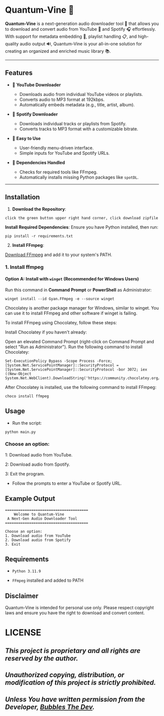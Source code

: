 # Quantum-Vine 🌿

**Quantum-Vine** is a next-generation audio downloader tool 🎵 that allows you to download and convert audio from YouTube 🎥 and Spotify 🎧 effortlessly. With support for metadata embedding 💾, playlist handling 📋, and high-quality audio output 🔊, Quantum-Vine is your all-in-one solution for creating an organized and enriched music library 📚.


---

## Features
- 🎥 **YouTube Downloader**
  - Downloads audio from individual YouTube videos or playlists.
  - Converts audio to MP3 format at 192kbps.
  - Automatically embeds metadata (e.g., title, artist, album).

- 🎵 **Spotify Downloader**
  - Downloads individual tracks or playlists from Spotify.
  - Converts tracks to MP3 format with a customizable bitrate.

- 🚀 **Easy to Use**
  - User-friendly menu-driven interface.
  - Simple inputs for YouTube and Spotify URLs.

- 🔧 **Dependencies Handled**
  - Checks for required tools like FFmpeg.
  - Automatically installs missing Python packages like `spotDL`.

---

## Installation

1. **Download the Repository**:
```
click the green button upper right hand corner, click download zipfile
```

**Install Required Dependencies**: Ensure you have Python installed, then run:

```
pip install -r requirements.txt
```

2. **Install FFmpeg**:

[Download FFmpeg](https://ffmpeg.org/download.html) and add it to your system's PATH.


### 1. Install ffmpeg

#### Option A: Install with `winget` (Recommended for Windows Users)

Run this command in **Command Prompt** or **PowerShell** as Administrator:

```
winget install --id Gyan.FFmpeg -e --source winget
```

Chocolatey is another package manager for Windows, similar to winget. You can use it to install FFmpeg and other software if winget is failing.

To install FFmpeg using Chocolatey, follow these steps:

Install Chocolatey if you haven't already:

Open an elevated Command Prompt (right-click on Command Prompt and select "Run as Administrator").
Run the following command to install Chocolatey:

```
Set-ExecutionPolicy Bypass -Scope Process -Force; [System.Net.ServicePointManager]::SecurityProtocol = [System.Net.ServicePointManager]::SecurityProtocol -bor 3072; iex ((New-Object System.Net.WebClient).DownloadString('https://community.chocolatey.org/install.ps1'))
```

After Chocolatey is installed, use the following command to install FFmpeg:

```
choco install ffmpeg
```

## Usage

- Run the script:

```
python main.py
```

### Choose an option:

1: Download audio from YouTube.

2: Download audio from Spotify.

3: Exit the program.

- Follow the prompts to enter a YouTube or Spotify URL.

## Example Output

```
======================================
    Welcome to Quantum-Vine
 A Next-Gen Audio Downloader Tool
======================================

Choose an option:
1. Download audio from YouTube
2. Download audio from Spotify
3. Exit
```

## Requirements

- `Python 3.11.9`

- `FFmpeg` installed and added to PATH


## Disclaimer
Quantum-Vine is intended for personal use only. Please respect copyright laws and ensure you have the right to download and convert content.

# LICENSE
## ***This project is proprietary and all rights are reserved by the author.***
## ***Unauthorized copying, distribution, or modification of this project is strictly prohibited.***
## ***Unless You have written permission from the Developer, [Bubbles The Dev](https://github.com/kernferm).***

